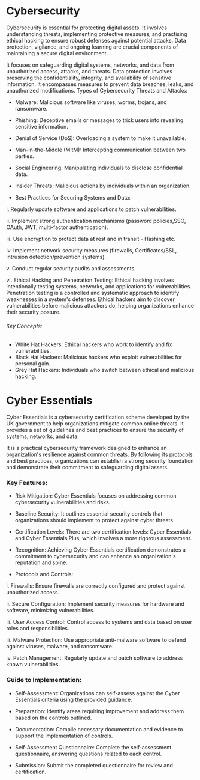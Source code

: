 # Cybersecurity

Cybersecurity is essential for protecting digital assets. It involves understanding threats, implementing protective measures, and practising ethical hacking to ensure robust defenses against potential attacks. Data protection, vigilance, and ongoing learning are crucial components of maintaining a secure digital environment.

It focuses on safeguarding digital systems, networks, and data from unauthorized access, attacks, and threats. Data protection involves preserving the confidentiality, integrity, and availability of sensitive information. It encompasses measures to prevent data breaches, leaks, and unauthorized modifications.
Types of Cybersecurity Threats and Attacks:

- Malware: Malicious software like viruses, worms, trojans, and ransomware.

- Phishing: Deceptive emails or messages to trick users into revealing sensitive information.

- Denial of Service (DoS): Overloading a system to make it unavailable.

- Man-in-the-Middle (MitM): Intercepting communication between two parties.

- Social Engineering: Manipulating individuals to disclose confidential data.

- Insider Threats: Malicious actions by individuals within an organization.

- Best Practices for Securing Systems and Data:

i. Regularly update software and applications to patch vulnerabilities.

ii. Implement strong authentication mechanisms (password policies,SSO, OAuth, JWT, multi-factor authentication).

iii. Use encryption to protect data at rest and in transit - Hashing etc.

iv. Implement network security measures (firewalls, Certificates/SSL, intrusion detection/prevention systems).

v. Conduct regular security audits and assessments.

vi. Ethical Hacking and Penetration Testing: Ethical hacking involves intentionally testing systems, networks, and applications for vulnerabilities. Penetration testing is a controlled and systematic approach to identify weaknesses in a system's defenses. Ethical hackers aim to discover vulnerabilities before malicious attackers do, helping organizations enhance their security posture.

###### Key Concepts:

- White Hat Hackers: Ethical hackers who work to identify and fix vulnerabilities.
- Black Hat Hackers: Malicious hackers who exploit vulnerabilities for personal gain.
- Grey Hat Hackers: Individuals who switch between ethical and malicious hacking.

# Cyber Essentials
Cyber Essentials is a cybersecurity certification scheme developed by the UK government to help organizations mitigate common online threats. It provides a set of guidelines and best practices to ensure the security of systems, networks, and data.

It is a practical cybersecurity framework designed to enhance an organization's resilience against common threats. By following its protocols and best practices, organizations can establish a strong security foundation and demonstrate their commitment to safeguarding digital assets.

### Key Features:

- Risk Mitigation: Cyber Essentials focuses on addressing common cybersecurity vulnerabilities and risks.

- Baseline Security: It outlines essential security controls that organizations should implement to protect against cyber threats.

- Certification Levels: There are two certification levels: Cyber Essentials and Cyber Essentials Plus, which involves a more rigorous assessment.

- Recognition: Achieving Cyber Essentials certification demonstrates a commitment to cybersecurity and can enhance an organization's reputation and spine.

- Protocols and Controls:

i. Firewalls: Ensure firewalls are correctly configured and protect against unauthorized access.

ii. Secure Configuration: Implement security measures for hardware and software, minimizing vulnerabilities.

iii. User Access Control: Control access to systems and data based on user roles and responsibilities.

iii. Malware Protection: Use appropriate anti-malware software to defend against viruses, malware, and ransomware.

iv. Patch Management: Regularly update and patch software to address known vulnerabilities.

### Guide to Implementation:

- Self-Assessment: Organizations can self-assess against the Cyber Essentials criteria using the provided guidance.

- Preparation: Identify areas requiring improvement and address them based on the controls outlined.

- Documentation: Compile necessary documentation and evidence to support the implementation of controls.

- Self-Assessment Questionnaire: Complete the self-assessment questionnaire, answering questions related to each control.

- Submission: Submit the completed questionnaire for review and certification.
  
